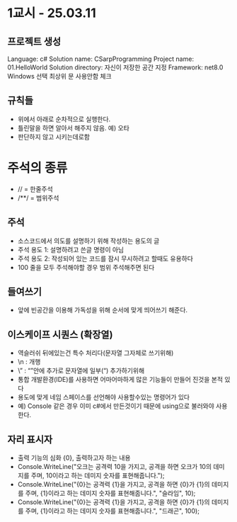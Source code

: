 # 1교시 - 25.03.11
## 프로젝트 생성
Language: c#
Solution name: CSarpProgramming
Project name: 01.HelloWorld
Solution directory: 자신이 저장한 공간 지정
Framework: net8.0
Windows 선택
최상위 문 사용안함 체크


## 규칙들
- 위에서 아래로 순차적으로 실행한다.
- 틀린말을 하면 알아서 해주지 않음. 예) 오타
- 판단하지 않고 시키는데로함

# 주석의 종류
- // = 한줄주석
- /**/ = 범위주석


## 주석
- 소스코드에서 의도를 설명하기 위해 작성하는 용도의 글
- 주석 용도 1: 설명하려고 쓴글 명령이 아님
- 주석 용도 2: 작성되어 있는 코드를 잠시 무시하려고 할때도 유용하다
- 100 줄을 모두 주석해야할 경우 범위 주석해주면 된다

## 들여쓰기
- 앞에 빈공간을 이용해 가독성을 위해 순서에 맞게 띄어쓰기 해준다.

## 이스케이프 시퀀스 (확장열)
- 역슬러쉬 뒤에있는건 특수 처리다(문자열 그자체로 쓰기위해)
- \n : 개행
- \” : “”안에 추가로 문자열에 일부(“) 추가하기위해
- 통합 개발환경(IDE)를 사용하면 어마어마하게 많은 기능들이 만들어 진것을 본적 있다
- 용도에 맞게  네임 스페이스를 선언해야 사용할수있는 명령어가 있다
- 예) Console 같은 경우 이미 c#에서 만든것이기 때문에 using으로 불러와야 사용한다.


## 자리 표시자
- 출력 기능의 심화 {0}, 출력하고자 하는 내용
- Console.WriteLine("오크는 공격력 10을 가지고, 공격을 하면 오크가 10의 데미지를 주며, 10이라고 하는 데미지 숫자를 표현해줍니다.");
- Console.WriteLine("{0}는 공격력 {1}을 가지고, 공격을 하면 {0}가 {1}의 데미지를 주며, {1}이라고 하는 데미지 숫자를 표현해줍니다.", "슬라임", 10);
- Console.WriteLine("{0}는 공격력 {1}을 가지고, 공격을 하면 {0}가 {1}의 데미지를 주며, {1}이라고 하는 데미지 숫자를 표현해줍니다.", "드래곤", 100);
